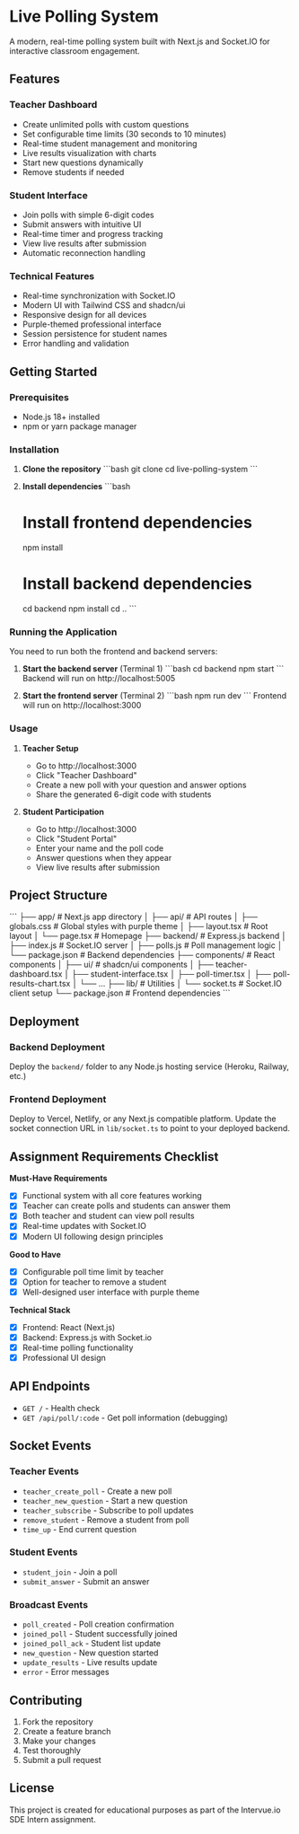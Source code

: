 # Live Polling System

A modern, real-time polling system built with Next.js and Socket.IO for interactive classroom engagement.

## Features

### Teacher Dashboard
- Create unlimited polls with custom questions
- Set configurable time limits (30 seconds to 10 minutes)
- Real-time student management and monitoring
- Live results visualization with charts
- Start new questions dynamically
- Remove students if needed

### Student Interface
- Join polls with simple 6-digit codes
- Submit answers with intuitive UI
- Real-time timer and progress tracking
- View live results after submission
- Automatic reconnection handling

### Technical Features
- Real-time synchronization with Socket.IO
- Modern UI with Tailwind CSS and shadcn/ui
- Responsive design for all devices
- Purple-themed professional interface
- Session persistence for student names
- Error handling and validation

## Getting Started

### Prerequisites
- Node.js 18+ installed
- npm or yarn package manager

### Installation

1. **Clone the repository**
   \`\`\`bash
   git clone <your-repo-url>
   cd live-polling-system
   \`\`\`

2. **Install dependencies**
   \`\`\`bash
   # Install frontend dependencies
   npm install
   
   # Install backend dependencies
   cd backend
   npm install
   cd ..
   \`\`\`

### Running the Application

You need to run both the frontend and backend servers:

1. **Start the backend server** (Terminal 1)
   \`\`\`bash
   cd backend
   npm start
   \`\`\`
   Backend will run on http://localhost:5005

2. **Start the frontend server** (Terminal 2)
   \`\`\`bash
   npm run dev
   \`\`\`
   Frontend will run on http://localhost:3000

### Usage

1. **Teacher Setup**
   - Go to http://localhost:3000
   - Click "Teacher Dashboard"
   - Create a new poll with your question and answer options
   - Share the generated 6-digit code with students

2. **Student Participation**
   - Go to http://localhost:3000
   - Click "Student Portal"
   - Enter your name and the poll code
   - Answer questions when they appear
   - View live results after submission

## Project Structure

\`\`\`
├── app/                    # Next.js app directory
│   ├── api/               # API routes
│   ├── globals.css        # Global styles with purple theme
│   ├── layout.tsx         # Root layout
│   └── page.tsx          # Homepage
├── backend/               # Express.js backend
│   ├── index.js          # Socket.IO server
│   ├── polls.js          # Poll management logic
│   └── package.json      # Backend dependencies
├── components/            # React components
│   ├── ui/               # shadcn/ui components
│   ├── teacher-dashboard.tsx
│   ├── student-interface.tsx
│   ├── poll-timer.tsx
│   ├── poll-results-chart.tsx
│   └── ...
├── lib/                  # Utilities
│   └── socket.ts         # Socket.IO client setup
└── package.json          # Frontend dependencies
\`\`\`

## Deployment

### Backend Deployment
Deploy the `backend/` folder to any Node.js hosting service (Heroku, Railway, etc.)

### Frontend Deployment
Deploy to Vercel, Netlify, or any Next.js compatible platform. Update the socket connection URL in `lib/socket.ts` to point to your deployed backend.

## Assignment Requirements Checklist

**Must-Have Requirements**
- [x] Functional system with all core features working
- [x] Teacher can create polls and students can answer them
- [x] Both teacher and student can view poll results
- [x] Real-time updates with Socket.IO
- [x] Modern UI following design principles

**Good to Have**
- [x] Configurable poll time limit by teacher
- [x] Option for teacher to remove a student
- [x] Well-designed user interface with purple theme

**Technical Stack**
- [x] Frontend: React (Next.js)
- [x] Backend: Express.js with Socket.io
- [x] Real-time polling functionality
- [x] Professional UI design

## API Endpoints

- `GET /` - Health check
- `GET /api/poll/:code` - Get poll information (debugging)

## Socket Events

### Teacher Events
- `teacher_create_poll` - Create a new poll
- `teacher_new_question` - Start a new question
- `teacher_subscribe` - Subscribe to poll updates
- `remove_student` - Remove a student from poll
- `time_up` - End current question

### Student Events
- `student_join` - Join a poll
- `submit_answer` - Submit an answer

### Broadcast Events
- `poll_created` - Poll creation confirmation
- `joined_poll` - Student successfully joined
- `joined_poll_ack` - Student list update
- `new_question` - New question started
- `update_results` - Live results update
- `error` - Error messages

## Contributing

1. Fork the repository
2. Create a feature branch
3. Make your changes
4. Test thoroughly
5. Submit a pull request

## License

This project is created for educational purposes as part of the Intervue.io SDE Intern assignment.
